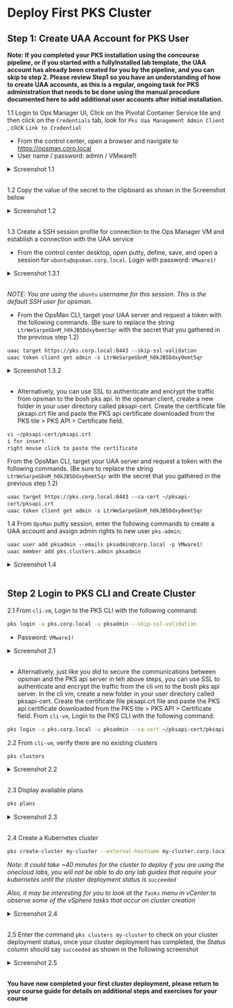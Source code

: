 # Deploy First PKS Cluster

## Step 1: Create UAA Account for PKS User

**Note: If you completed your PKS installation using the concourse pipeline, or if you started with a fullyInstalled lab template, the UAA account has already been created for you by the pipeline, and you can skip to step 2. Please review Step1 so you have an understanding of how to create UAA accounts, as this is a regular, ongoing task for PKS administration that needs to be done using the manual procedure documented here to add additional user accounts after initial installation.**

1.1 Login to Ops Manager UI, Click on the Pivotal Container Service tile and then click on the `Credentials` tab, look for `Pks Uaa Management Admin Client` , click `Link to Credential`

- From the control center, open a browser and navigate to https://opsman.corp.local
- User name / password: admin / VMware1!

<details><summary>Screenshot 1.1 </summary>
<img src="images/2018-10-24-05-19-50.png">
</details>
<br/>

1.2 Copy the value of the secret to the clipboard as shown in the Screenshot below

<details><summary>Screenshot 1.2 </summary>
<img src="images/2018-10-24-05-21-27.png">
</details>
<br/>

1.3 Create a SSH session profile for connection to the Ops Manager VM and establish a connection with the UAA service

- From the control center desktop, open putty, define, save, and open a session for `ubuntu@opsman.corp.local`. Login with password: `VMware1!`

<details><summary>Screenshot 1.3.1</summary><img src="images/2018-12-22-13-23-31.png"></details><br>

_NOTE: You are using the `ubuntu` username for this session. This is the default SSH user for opsman._

- From the OpsMan CLI, target your UAA server and request a token with the following commands. (Be sure to replace the string `LtrWeSarpeGbnM_h0kJB5Ddxy0emt5qr` with the secret that you gathered in the previous step 1.2)

```bash:
uaac target https://pks.corp.local:8443 --skip-ssl-validation
uaac token client get admin -s LtrWeSarpeGbnM_h0kJB5Ddxy0emt5qr
```

<details><summary>Screenshot 1.3.2 </summary>

<img src="images/2018-10-24-05-37-12.png"></details><br/>

- Alternatively, you can use SSL to authenticate and encrypt the traffic from opsman to the bosh pks api. In the opsman client, create a new folder in your user directory called pksapi-cert. Create the certificate file pksapi.crt file and paste the PKS api certificate downloaded from the PKS tile > PKS API > Certificate field.
```bash:
vi ~/pksapi-cert/pksapi.crt
i for insert
right mouse click to paste the certificate
```
From the OpsMan CLI, target your UAA server and request a token with the following commands. (Be sure to replace the string `LtrWeSarpeGbnM_h0kJB5Ddxy0emt5qr` with the secret that you gathered in the previous step 1.2)

```bash:
uaac target https://pks.corp.local:8443 --ca-cert ~/pksapi-cert/pksapi.crt
uaac token client get admin -s LtrWeSarpeGbnM_h0kJB5Ddxy0emt5qr
```
1.4 From `OpsMan` putty session, enter the following commands to create a UAA account and assign admin rights to new user `pks-admin`:

```bash:
uaac user add pksadmin --emails pksadmin@corp.local -p VMware1!
uaac member add pks.clusters.admin pksadmin
```

<details><summary>Screenshot 1.4</summary><img src="images/2018-12-22-13-44-41.png"></details><br>

## Step 2 Login to PKS CLI and Create Cluster

2.1 From `cli-vm`, Login to the PKS CLI with the following command:

```bash
pks login -a pks.corp.local -u pksadmin --skip-ssl-validation
```

- Password: `VMware1!`

<details><summary>Screenshot 2.1</summary><img src="images/2019-01-09-23-47-00.png"></details><br>

- Alternatively, just like you did to secure the communications between opsman and the PKS api server in teh above steps, you can use SSL to authenticate and encrypt the traffic from the cli vm to the bosh pks api server. In the cli vm, create a new folder in your user directory called pksapi-cert. Create the certificate file pksapi.crt file and paste the PKS api certificate downloaded from the PKS tile > PKS API > Certificate field. 
From `cli-vm`, Login to the PKS CLI with the following command:

```bash
pks login -a pks.corp.local -u pksadmin --ca-cert ~/pksapi-cert/pksapi.crt
```

2.2 From `cli-vm`, verify there are no existing clusters

```bash
pks clusters
```

<details><summary>Screenshot 2.2</summary><img src="images/2019-01-09-23-49-16.png"></details><br>

 2.3 Display available plans

 ```bash
 pks plans
 ```

 <details><summary>Screenshot 2.3</summary><img src="images/2019-01-09-23-51-32.png"></details><br>

 2.4 Create a Kubernetes cluster

```bash
pks create-cluster my-cluster --external-hostname my-cluster.corp.local --plan small
```

_Note: It could take ~40 minutes for the cluster to deploy if you are using the onecloud labs, you will not be able to do any lab guides that require your kubernetes until the cluster deployment status is `succeeded`_

_Also, it may be interesting for you to look at the `Tasks` menu in vCenter to observe some of the vSphere tasks that occur on cluster creation_

<details><summary>Screenshot 2.4 </summary>
<img src="images/2018-10-24-06-00-15.png">
</details>
<br/>

2.5 Enter the command `pks clusters my-cluster` to check on your cluster deployment status, once your cluster deployment has completed, the _Status_ column should say `succeeded` as shown in the following screenshot

<details><summary>Screenshot 2.5 </summary>
<img src="images/2018-10-24-06-00-15.png">
</details>
<br/>

**You have now completed your first cluster deployment, please return to your course guide for details on additional steps and exercises for your course**
